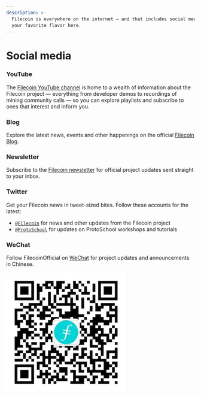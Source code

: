 ```yaml
---
description: >-
  Filecoin is everywhere on the internet — and that includes social media. Find
  your favorite flavor here.
---
```


# Social media

### YouTube

The [Filecoin YouTube channel](https://www.youtube.com/channel/UCPyYmtJYQwxM-EUyRUTp5DA) is home to a wealth of information about the Filecoin project — everything from developer demos to recordings of mining community calls — so you can explore playlists and subscribe to ones that interest and inform you.

### Blog

Explore the latest news, events and other happenings on the official [Filecoin Blog](https://filecoin.io/blog/).

### Newsletter

Subscribe to the [Filecoin newsletter](https://filecoin.io/build/#events) for official project updates sent straight to your inbox.

### Twitter

Get your Filecoin news in tweet-sized bites. Follow these accounts for the latest:

* [`@Filecoin`](https://twitter.com/filecoin) for news and other updates from the Filecoin project
* [`@ProtoSchool`](https://twitter.com/protoschool) for updates on ProtoSchool workshops and tutorials

### WeChat

Follow FilecoinOfficial on [WeChat](https://www.wechat.com/mobile) for project updates and announcements in Chinese.

![WeChat logo](../../.gitbook/assets/basics-project-and-community-social-media-wechat.webp)
